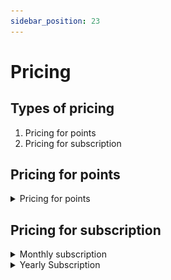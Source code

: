 ```yaml
---
sidebar_position: 23
---
```


# Pricing

## Types of pricing
1. Pricing for points
2. Pricing for subscription


## Pricing for points
<details>

<summary>
Pricing for points
</summary>

![alt text](./img/pointpricing.png)

</details>


## Pricing for subscription

<details>
<summary>
Monthly subscription
</summary>

![alt text](./img/mothlypricing.png)

</details>

<details>

<summary>
Yearly Subscription
</summary>

![alt text](./img/yearlypricing.png)

</details>



